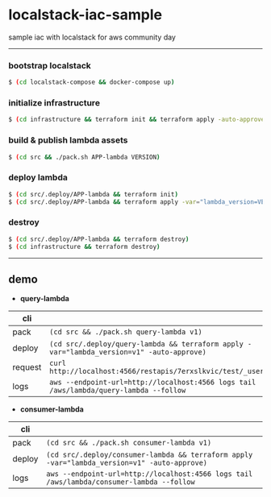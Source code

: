 # localstack-iac-sample
sample iac with localstack for aws community day

---

### bootstrap localstack
```bash
$ (cd localstack-compose && docker-compose up)
```

### initialize infrastructure 
```bash
$ (cd infrastructure && terraform init && terraform apply -auto-approve)
```

### build & publish lambda assets
```bash 
$ (cd src && ./pack.sh APP-lambda VERSION)
```

### deploy lambda
```bash
$ (cd src/.deploy/APP-lambda && terraform init)
$ (cd src/.deploy/APP-lambda && terraform apply -var="lambda_version=VERSION" -auto-approve)
```

### destroy
```bash
$ (cd src/.deploy/APP-lambda && terraform destroy)
$ (cd infrastructure && terraform destroy)
```

---

## demo

- **query-lambda**

| cli | |
| -- | -- |
| pack | `(cd src && ./pack.sh query-lambda v1)` |
| deploy | `(cd src/.deploy/query-lambda && terraform apply -var="lambda_version=v1" -auto-approve)` |
| request | `curl http://localhost:4566/restapis/7erxslkvic/test/_user_request_/HASH` |
| logs | `aws --endpoint-url=http://localhost:4566 logs tail /aws/lambda/query-lambda --follow` |


- **consumer-lambda**

| cli | |
| -- | -- |
| pack | `(cd src && ./pack.sh consumer-lambda v1)` |
| deploy | `(cd src/.deploy/consumer-lambda && terraform apply -var="lambda_version=v1" -auto-approve)` |
| logs | `aws --endpoint-url=http://localhost:4566 logs tail /aws/lambda/consumer-lambda --follow` |